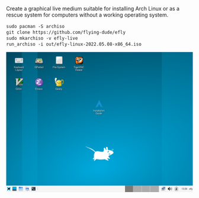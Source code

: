 Create a graphical live medium suitable for installing Arch Linux or as a rescue system for computers without a working operating system.

```
sudo pacman -S archiso
git clone https://github.com/flying-dude/efly
sudo mkarchiso -v efly-live
run_archiso -i out/efly-linux-2022.05.08-x86_64.iso
```

![Efly Linux Live](screenshot.png)
